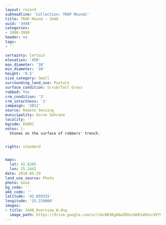 ```yaml
---
layout: record
subheadline: 'Collection: TRAP Mounds'
title: TRAP Mound - 3448
uuid: '3448'
categories:
- 3000-3999
header: no
tags:
- ''

certainty: Certain
elevation: '450'
max_diameter: '10'
min_diameter: '10'
height: '0.5'
size_category: Small
surrounding_land_use: Pasture
surface_condition: Scrub|Tall Grass
robbed: Yes
crm_condition: '3'
crm_intactness: '1'
campaign: '2011'
source: Remote Sensing
municipality: Gorno Sahrane
locality: ''
bgcode: DS001
notes: |-
  Stones on the surface of robbers' trench.


rights: standard


maps:
  lat: 42.6285
  lon: 25.2442
date: 2018-05-29
land_use_source: Photo
photo: Good
bg_code: ''
akb_code: ''
latitude: '42.659325'
longitude: '25.210008'
images:
- title: 3448_Overview_W.dng
  image_path: https://drive.google.com/uc?id=0B3Rg88wZDQscNXR3a0VzcXVTV0U
---
```

